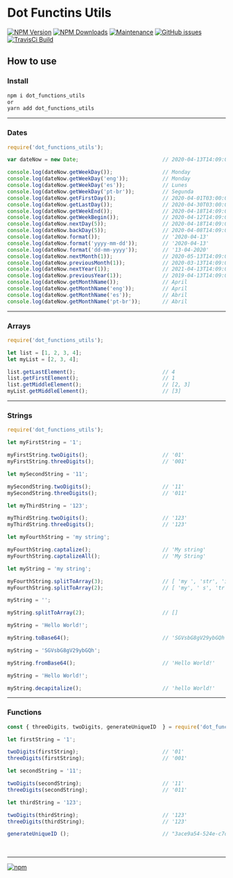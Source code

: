 # Dot Functins Utils

[![NPM Version][npm-image]][npm-url]
[![NPM Downloads][downloads-image]][downloads-url]
[![Maintenance][maintenance-img]][maintenance-url]
[![GitHub issues][issues-open-image]][issues-open-url]
[![TravisCi Build][travis-report-image]][travis-report-url]


## How to use

### Install

``` sh
npm i dot_functions_utils
or
yarn add dot_functions_utils
```

<hr>

### Dates

``` javascript
require('dot_functions_utils');

var dateNow = new Date;                           // 2020-04-13T14:09:02.649Z

console.log(dateNow.getWeekDay());                // Monday
console.log(dateNow.getWeekDay('eng'));           // Monday
console.log(dateNow.getWeekDay('es'));            // Lunes
console.log(dateNow.getWeekDay('pt-br'));         // Segunda
console.log(dateNow.getFirstDay());               // 2020-04-01T03:00:00.000Z
console.log(dateNow.getLastDay());                // 2020-04-30T03:00:00.000Z
console.log(dateNow.getWeekEnd());                // 2020-04-18T14:09:02.649Z
console.log(dateNow.getWeekBegin());              // 2020-04-12T14:09:02.649Z
console.log(dateNow.nextDay(5));                  // 2020-04-18T14:09:02.649Z
console.log(dateNow.backDay(5));                  // 2020-04-08T14:09:02.649Z
console.log(dateNow.format());                    // '2020-04-13'
console.log(dateNow.format('yyyy-mm-dd'));        // '2020-04-13'
console.log(dateNow.format('dd-mm-yyyy'));        // '13-04-2020'
console.log(dateNow.nextMonth(1));                // 2020-05-13T14:09:02.649Z
console.log(dateNow.previousMonth(1));            // 2020-03-13T14:09:02.649Z
console.log(dateNow.nextYear(1));                 // 2021-04-13T14:09:02.649Z
console.log(dateNow.previousYear(1));             // 2019-04-13T14:09:02.649Z
console.log(dateNow.getMonthName());              // April
console.log(dateNow.getMonthName('eng'));         // April
console.log(dateNow.getMonthName('es'));          // Abril
console.log(dateNow.getMonthName('pt-br'));       // Abril

```

<hr>

### Arrays

``` javascript
require('dot_functions_utils');

let list = [1, 2, 3, 4];
let myList = [2, 3, 4];

list.getLastElement();                            // 4
list.getFirstElement();                           // 1
list.getMiddleElement();                          // [2, 3]
myList.getMiddleElement();                        // [3]

```

<hr>

### Strings

``` javascript
require('dot_functions_utils');

let myFirstString = '1';

myFirstString.twoDigits();                        // '01'
myFirstString.threeDigits();                      // '001'

let mySecondString = '11';

mySecondString.twoDigits();                       // '11'
mySecondString.threeDigits();                     // '011'

let myThirdString = '123';

myThirdString.twoDigits();                        // '123'
myThirdString.threeDigits();                      // '123'

let myFourthString = 'my string';

myFourthString.captalize();                       // 'My string'
myFourthString.captalizeAll();                    // 'My String'

let myString = 'my string';

myFourthString.splitToArray(3);                   // [ 'my ', 'str', 'ing' ]
myFourthString.splitToArray(2);                   // [ 'my', ' s', 'tr', 'in', 'g' ]

myString = '';

myString.splitToArray(2);                         // []

myString = 'Hello World!';

myString.toBase64();                              // 'SGVsbG8gV29ybGQh'

myString = 'SGVsbG8gV29ybGQh';

myString.fromBase64();                            // 'Hello World!'

myString = 'Hello World!';

myString.decapitalize();                          // 'hello World!'

```

<hr>

### Functions

``` javascript
const { threeDigits, twoDigits, generateUniqueID  } = require('dot_functions_utils');

let firstString = '1';

twoDigits(firstString);                           // '01'
threeDigits(firstString);                         // '001'

let secondString = '11';

twoDigits(secondString);                          // '11'
threeDigits(secondString);                        // '011'

let thirdString = '123';

twoDigits(thirdString);                           // '123'
threeDigits(thirdString);                         // '123'

generateUniqueID ();                              // "3ace9a54-524e-c7df-9556-c97042413565"
```

<br>
<hr>

[![npm](https://img.shields.io/npm/l/express.svg)](https://github.com/AndreOneti/dot_functions_utils/blob/master/LICENSE)

[travis-report-image]: https://travis-ci.org/AndreOneti/dot_functions_utils.svg?branch=master
[travis-report-url]: https://travis-ci.org/github/AndreOneti/dot_functions_utils
[downloads-image]: https://img.shields.io/npm/dm/dot_functions_utils.svg
[downloads-url]: https://npmjs.org/package/dot_functions_utils
[npm-image]: https://img.shields.io/npm/v/dot_functions_utils.svg
[npm-url]: https://npmjs.org/package/dot_functions_utils
[maintenance-img]: https://img.shields.io/badge/Maintained%3F-yes-green.svg
[maintenance-url]: https://github.com/AndreOneti/dot_functions_utils
[issues-open-image]: https://img.shields.io/github/issues/AndreOneti/dot_functions_utils.svg
[issues-open-url]: https://github.com/AndreOneti/dot_functions_utils/issues?q=is%3Aopen+is%3Aissue
